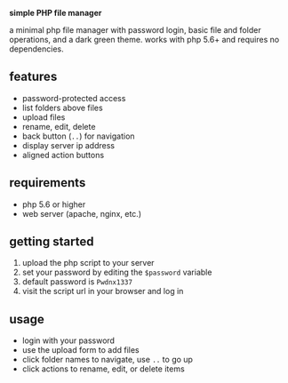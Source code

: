 **simple PHP file manager**

a minimal php file manager with password login, basic file and folder operations, 
and a dark green theme. works with php 5.6+ and requires no dependencies.

## features

- password-protected access  
- list folders above files  
- upload files  
- rename, edit, delete  
- back button (`..`) for navigation  
- display server ip address  
- aligned action buttons  

## requirements

- php 5.6 or higher  
- web server (apache, nginx, etc.)

## getting started

1. upload the php script to your server  
2. set your password by editing the `$password` variable
3. default password is `Pwdnx1337`  
4. visit the script url in your browser and log in  

## usage

- login with your password  
- use the upload form to add files  
- click folder names to navigate, use `..` to go up  
- click actions to rename, edit, or delete items  

